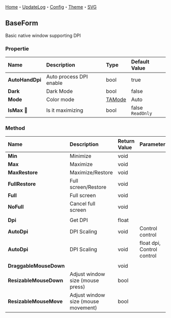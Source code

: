 ﻿[Home](../Home.md)・[UpdateLog](../UpdateLog.md)・[Config](../Config.md)・[Theme](../Theme.md)・[SVG](../SVG.md)

## BaseForm

Basic native window supporting DPI

### Propertie

Name | Description | Type | Default Value |
:--|:--|:--|:--|
**AutoHandDpi** | Auto process DPI enable | bool | true |
**Dark** | Dark Mode | bool | false |
**Mode** | Color mode | [TAMode](../Control/Enum#tamode) | Auto |
**IsMax** 🔴 | Is it maximizing | bool | false `ReadOnly` |

### Method

Name | Description | Return Value | Parameters |
:--|:--|:--|:--|
**Min** | Minimize | void ||
**Max** | Maximize | void ||
**MaxRestore** | Maximize/Restore | void ||
**FullRestore** | Full screen/Restore | void ||
**Full** | Full screen | void ||
**NoFull** | Cancel full screen | void ||
||||
**Dpi** | Get DPI | float ||
**AutoDpi** | DPI Scaling | void | Control control |
**AutoDpi** | DPI Scaling | void | float dpi, Control control |
||||
**DraggableMouseDown** | | void ||
**ResizableMouseDown** | Adjust window size (mouse press) | bool ||
**ResizableMouseMove** | Adjust window size (mouse movement) | bool ||